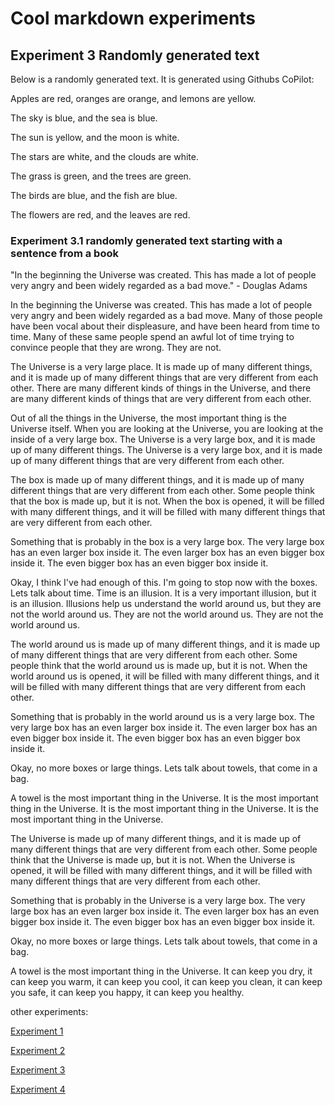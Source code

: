 # Cool markdown experiments

## Experiment 3 Randomly generated text

Below is a randomly generated text. It is generated using Githubs CoPilot:

Apples are red, oranges are orange, and lemons are yellow. 

The sky is blue, and the sea is blue. 

The sun is yellow, and the moon is white. 

The stars are white, and the clouds are white. 

The grass is green, and the trees are green. 

The birds are blue, and the fish are blue. 

The flowers are red, and the leaves are red. 


### Experiment 3.1 randomly generated text starting with a sentence from a book

"In the beginning the Universe was created. This has made a lot of people very angry and been widely regarded as a bad move." - Douglas Adams

In the beginning the Universe was created. This has made a lot of people very angry and been widely regarded as a bad move. Many of those people have been vocal about their displeasure, and have been heard from time to time. Many of these same people spend an awful lot of time trying to convince people that they are wrong. They are not.

The Universe is a very large place. It is made up of many different things, and it is made up of many different things that are very different from each other. There are many different kinds of things in the Universe, and there are many different kinds of things that are very different from each other.

Out of all the things in the Universe, the most important thing is the Universe itself. When you are looking at the Universe, you are looking at the inside of a very large box. The Universe is a very large box, and it is made up of many different things. The Universe is a very large box, and it is made up of many different things that are very different from each other.

The box is made up of many different things, and it is made up of many different things that are very different from each other. Some people think that the box is made up, but it is not. When the box is opened, it will be filled with many different things, and it will be filled with many different things that are very different from each other.

Something that is probably in the box is a very large box. The very large box has an even larger box inside it. The even larger box has an even bigger box inside it. The even bigger box has an even bigger box inside it. 

Okay, I think I've had enough of this. I'm going to stop now with the boxes. Lets talk about time. Time is an illusion. It is a very important illusion, but it is an illusion. Illusions help us understand the world around us, but they are not the world around us. They are not the world around us. They are not the world around us.

The world around us is made up of many different things, and it is made up of many different things that are very different from each other. Some people think that the world around us is made up, but it is not. When the world around us is opened, it will be filled with many different things, and it will be filled with many different things that are very different from each other.

Something that is probably in the world around us is a very large box. The very large box has an even larger box inside it. The even larger box has an even bigger box inside it. The even bigger box has an even bigger box inside it.

Okay, no more boxes or large things. Lets talk about towels, that come in a bag.

A towel is the most important thing in the Universe. It is the most important thing in the Universe. It is the most important thing in the Universe. It is the most important thing in the Universe.

The Universe is made up of many different things, and it is made up of many different things that are very different from each other. Some people think that the Universe is made up, but it is not. When the Universe is opened, it will be filled with many different things, and it will be filled with many different things that are very different from each other.

Something that is probably in the Universe is a very large box. The very large box has an even larger box inside it. The even larger box has an even bigger box inside it. The even bigger box has an even bigger box inside it.

Okay, no more boxes or large things. Lets talk about towels, that come in a bag.

A towel is the most important thing in the Universe. It can keep you dry, it can keep you warm, it can keep you cool, it can keep you clean, it can keep you safe, it can keep you happy, it can keep you healthy. 

other experiments:

[Experiment 1](Experiment1.md)

[Experiment 2](Experiment2.md)

[Experiment 3](Experiment3.md)

[Experiment 4](Experiment4.md)